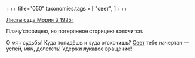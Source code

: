 +++
title="050"
taxonomies.tags = [
 "свет",
]
+++

[Листы сада Мории 2 1925г](/agni/1925)

Плачу́ сторицею, но потерянное сторицею волочится.    

О мяч судьбы! Куда попадёшь и куда отскочишь? [Свет](/tags/свет) тебе начертан — успей, мяч, долететь! Удержи лукавое вращение!   

